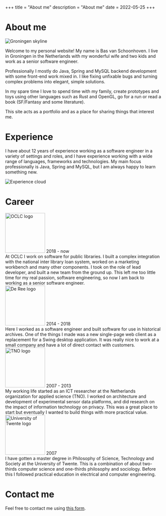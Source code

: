 +++
title = "About me"
description = "About me"
date = 2022-05-25
+++

# About me

<img src="/groningen.jpg" alt="Groningen skyline">

Welcome to my personal website! My name is Bas van Schoonhoven. I live in Groningen in the Netherlands with my wonderful wife and two kids and work as a senior software engineer. 

Professionally I mostly do Java, Spring and MySQL backend development with some front-end work mixed in. I like fixing unfixable bugs and turning complex problems into elegant, simple solutions. 

In my spare time I love to spend time with my family, create prototypes and toys using other languages such as Rust and OpenGL, go for a run or read a book (SF/Fantasy and some literature).

This site acts as a portfolio and as a place for sharing things that interest me.

# Experience

I have about 12 years of experience working as a software engineer in a variety of settings and roles, and I have experience working with a wide range of languages, frameworks and technologies. My main focus professionally is Java, Spring and MySQL, but I am always happy to learn something new.

<img src="/about/experience-cloud.png" alt="Experience cloud" style="margin:0 auto;display:block;">


# Career

<div class="career">
    <div>
        <div class="location">
            <img src="/about/oclc-logo.png" alt="OCLC logo" width="128">
            2018 - now
        </div>
        <div class="description">At OCLC I work on software for public libraries. I built a complex integration with the national inter library loan system, worked on a marketing workbench and many other components. I took on the role of lead developer, and built a new team from the ground up. This left me too little time for my real passion, software engineering, so now I am back to working as a senior software engineer.</div>
    </div>
    <div>
        <div class="location">
            <img src="/about/de-ree-logo.png" alt="De Ree logo" width="128">
            2014 - 2018
        </div>
        <div class="description">Here I worked as a software engineer and built software for use in historical archives. One of the things I made was a new single-page web client as a replacement for a Swing desktop application. It was really nice to work at a small company and have a lot of direct contact with customers.</div>
    </div>
    <div>
        <div class="location">
            <img src="/about/tno-logo.png" alt="TNO logo" width="128">
            2007 - 2013
        </div>
        <div class="description">My working life started as an ICT researcher at the Netherlands organization for applied science (TNO). I worked on architecture and development of experimental sensor data platforms, and did research on the impact of information technology on privacy. This was a great place to start but eventually I wanted to build things with more practical value.</div>
    </div>
    <div>
        <div class="location">
            <img src="/about/university-of-twente.png" alt="University of Twente logo" width="128">
            2007
        </div>
        <div class="description">I have gotten a master degree in Philosophy of Science, Technology and Society at the University of Twente. This is a combination of about two-thirds computer science and one-thirds philosophy and sociology. Before this I followed practical education in electrical and computer engineering.</div>
    </div>
</div>

# Contact me

Feel free to contact me using [this form](/contact).